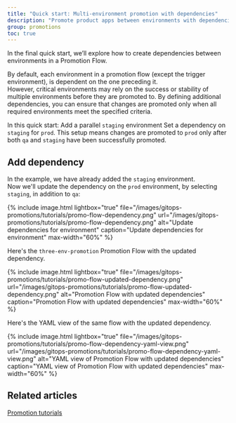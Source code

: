 ```yaml
---
title: "Quick start: Multi-environment promotion with dependencies"
description: "Promote product apps between environments with dependencies"
group: promotions
toc: true
---
```



In the final quick start, we’ll explore how to create dependencies between environments in a Promotion Flow.

By default, each environment in a promotion flow (except the trigger environment), is dependent on the one preceding it.  
However, critical environments may rely on the success or stability of multiple environments before they are promoted to. By defining additional dependencies, you can ensure that changes are promoted only when all required environments meet the specified criteria.

In this quick start:
Add a parallel `staging` environment
Set a dependency on `staging` for `prod`. This setup means changes are promoted to `prod` only after both `qa` and `staging` have been successfully promoted.


## Add dependency
In the example, we have already added the `staging` environment.  
Now we'll update the dependency on the `prod` environment, by selecting `staging`, in addition to `qa`:

{% include 
image.html 
lightbox="true" 
file="/images/gitops-promotions/tutorials/promo-flow-dependency.png" 
url="/images/gitops-promotions/tutorials/promo-flow-dependency.png"
alt="Update dependencies for environment" 
caption="Update dependencies for environment"
max-width="60%"
%}



Here's the `three-env-promotion` Promotion Flow with the updated dependency.

{% include 
image.html 
lightbox="true" 
file="/images/gitops-promotions/tutorials/promo-flow-updated-dependency.png" 
url="/images/gitops-promotions/tutorials/promo-flow-updated-dependency.png"
alt="Promotion Flow with updated dependencies" 
caption="Promotion Flow with updated dependencies"
max-width="60%"
%}

Here's the YAML view of the same flow with the updated dependency.

{% include 
image.html 
lightbox="true" 
file="/images/gitops-promotions/tutorials/promo-flow-dependency-yaml-view.png" 
url="/images/gitops-promotions/tutorials/promo-flow-dependency-yaml-view.png"
alt="YAML view of Promotion Flow with updated dependencies" 
caption="YAML view of Promotion Flow with updated dependencies"
max-width="60%"
%}

## Related articles
[Promotion tutorials]({{site.baseurl}}/docs/promotions/promotion-scenarios/)

 
 